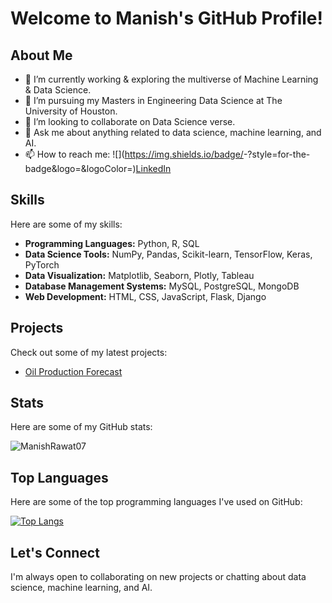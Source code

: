 # Welcome to Manish's GitHub Profile!

## About Me

- 🔭 I’m currently working & exploring the multiverse of Machine Learning & Data Science.
- 🌱 I’m pursuing my Masters in Engineering Data Science at The University of Houston.
- 👯 I’m looking to collaborate on Data Science verse.
- 💬 Ask me about anything related to data science, machine learning, and AI.
- 📫 How to reach me: 
![<LinkedIn>](https://img.shields.io/badge/<Badge Text>-<Background Color>?style=for-the-badge&logo=<Icon Name>&logoColor=<Logo Color>)[LinkedIn](https://www.linkedin.com/in/manishrawat07/)

## Skills

Here are some of my skills:

- **Programming Languages:** Python, R, SQL
- **Data Science Tools:** NumPy, Pandas, Scikit-learn, TensorFlow, Keras, PyTorch
- **Data Visualization:** Matplotlib, Seaborn, Plotly, Tableau
- **Database Management Systems:** MySQL, PostgreSQL, MongoDB
- **Web Development:** HTML, CSS, JavaScript, Flask, Django

## Projects

Check out some of my latest projects:

- [Oil Production Forecast](https://github.com/ManishRawat07/PETR6397-Final-Project-Oil-Production-Forecasting-using-Machine-Learning)


## Stats

Here are some of my GitHub stats:

![ManishRawat07](https://github-readme-stats.vercel.app/api?username=ManishRawat07&show_icons=true&theme=merko)


## Top Languages

Here are some of the top programming languages I've used on GitHub:

[![Top Langs](https://github-readme-stats.vercel.app/api/top-langs/?username=ManishRawat07&hide_progress=false)](https://github.com/ManishRawat07/github-readme-stats)

## Let's Connect

I'm always open to collaborating on new projects or chatting about data science, machine learning, and AI.
